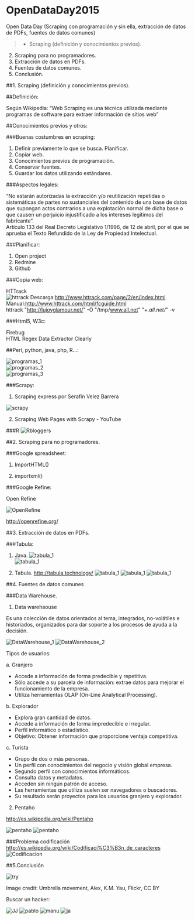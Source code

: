 # OpenDataDay2015
Open Data Day (Scraping con programación y sin ella, extracción de datos de PDFs, fuentes de datos comunes)  
  
>+ Scraping (definición y conocimientos previos).
2. Scraping para no programadores.
3. Extracción de datos en PDFs.
4. Fuentes de datos comunes.  
5. Conclusión.
  
##1. Scraping (definición y conocimientos previos).   
  
##Definición:  

Según Wikipedia: “Web Scraping es una técnica utilizada mediante programas de software para extraer información de sitios web”  

##Conocimientos previos y otros:

###Buenas costumbres en scraping:  

1. Definir previamente lo que se busca. Planificar.  
2. Copiar web.  
3. Conocimientos previos de programación.  
4. Conservar fuentes.  
5. Guardar los datos utilizando estándares.  

###Aspectos legales:  

“No estarán autorizadas la extracción y/o reutilización repetidas o sistemáticas de partes no sustanciales del contenido de una base de datos que supongan actos contrarios a una explotación normal de dicha base o que causen un perjuicio injustificado a los intereses legítimos del fabricante”.  
Artículo 133 del Real Decreto Legislativo 1/1996, de 12 de abril, por el que se aprueba el Texto Refundido de la Ley de Propiedad Intelectual.  

###Planificar:

1. Open project  
2. Redmine  
3. Github  

###Copia web:   

HTTrack  
![httrack](/images/Httrack.png)
Descarga:http://www.httrack.com/page/2/en/index.html  
Manual:http://www.httrack.com/html/fcguide.html  
httrack "http://lujoyglamour.net/" -O "/tmp/www.all.net" "+*.all.net/*" -v  

###Html5, W3c:  

Firebug  
HTML Regex Data Extractor 
Clearly  

##Perl, python, java, php, R...:  

![programas_1](/images/programas_1.png)  
![programas_2](/images/programas_2.png)  
![programas_3](/images/programas_3.png)  

###Scrapy:  

1. Scraping express por Serafín Velez Barrera

![scrapy](/images/scrapy.png)

2. Scraping Web Pages with Scrapy - YouTube

###R
![Rbloggers](/images/Rbloggers.png)
  
##2. Scraping para no programadores.  
  
###Google spreadsheet:  

1. ImportHTML()  

  

2. importxml()  

  



###Google Refine: 

Open Refine  

![OpenRefine](/images/OpenRefine.png)

http://openrefine.org/ 

##3. Extracción de datos en PDFs. 
  
###Tabula:  
  1. Java.
  ![tabula_1](/images/No_tengo_java.png)  
  ![tabula_1](/images/java.png)  

  2. Tabula. 
  http://tabula.technology/ 
![tabula_1](/images/tabula_1.png)
![tabula_1](/images/tabula_2.png)
![tabula_1](/images/tabula_3.png)
    
##4. Fuentes de datos comunes  
  
###Data Warehouse. 

1. Data warehaouse  

Es una colección de datos orientados al tema, integrados,
no-volátiles e historiados, organizados para dar soporte a los
procesos de ayuda a la decisión.  

![DataWarehouse_1](/images/DataWarehouse_1.png)
![DataWarehouse_2](/images/DataWarehouse_2.png)

Tipos de usuarios:   

a. Granjero  
- Accede a información de forma predecible y repetitiva.  
- Sólo accede a su parcela de información: extrae datos para mejorar el funcionamiento de la empresa.
- Utiliza herramientas OLAP (On-Line Analytical Processing).  

b. Explorador  
- Explora gran cantidad de datos.  
- Accede a información de forma impredecible e irregular.  
- Perfil informático o estadístico.  
- Objetivo: Obtener información que proporcione ventaja competitiva.  

c. Turista  
- Grupo de dos o más personas.  
- Un perfil con conocimientos del negocio y visión global empresa.  
- Segundo perfil con conocimientos informáticos.  
- Consulta datos y metadatos.  
- Acceden sin ningún patrón de acceso.  
- Las herramientas que utiliza suelen ser navegadores o buscadores.  
- Su resultado serán proyectos para los usuarios granjero y explorador.  

2. Pentaho  

http://es.wikipedia.org/wiki/Pentaho  

![pentaho](/images/pentaho_1.png)
![pentaho](/images/Pentaho_2.png)

###Problema codificación   
http://es.wikipedia.org/wiki/Codificaci%C3%B3n_de_caracteres  
![Codificacion](/images/Codificacion.png)  

##5.Conclusión  

![try](/images/try.jpg)  

Image credit: Umbrella movement, Alex, K.M. Yau, Flickr, CC BY  

Buscar un hacker:  

![JJ](/images/jj.JPG) 
![pablo](/images/pablo.jpg) 
![manu](/images/manu.jpg) 
![ja](/images/ja.JPG) 

  




